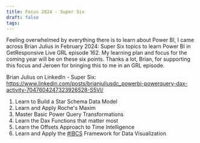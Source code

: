 ```yaml
---
title: Focus 2024 - Super Six
draft: false
tags:
---
```

Feeling overwhelmed by everything there is to learn about Power BI, I came across Brian Julius in February 2024: Super Six topics to learn Power BI in GetResponsive Live GRL episode 162. My learning plan and focus for the coming year will be on these six points. Thanks a lot, Brian, for supporting this focus and Jeroen for bringing this to me in an GRL episode. 

Brian Julius on LinkedIn - Super Six: https://www.linkedin.com/posts/brianjuliusdc_powerbi-powerquery-dax-activity-7047604247323926528-S5VI/

1. Learn to Build a Star Schema Data Model
2. Learn and Apply Roche's Maxim
3. Master Basic Power Query Transformations
4. Learn the Dax Functions that matter most
5. Learn the Offsets Approach to Time Intelligence
6. Learn and Apply the [#IBCS](https://www.linkedin.com/feed/hashtag/?keywords=ibcs&highlightedUpdateUrns=urn%3Ali%3Aactivity%3A7047604247323926528) Framework for Data Visualization
